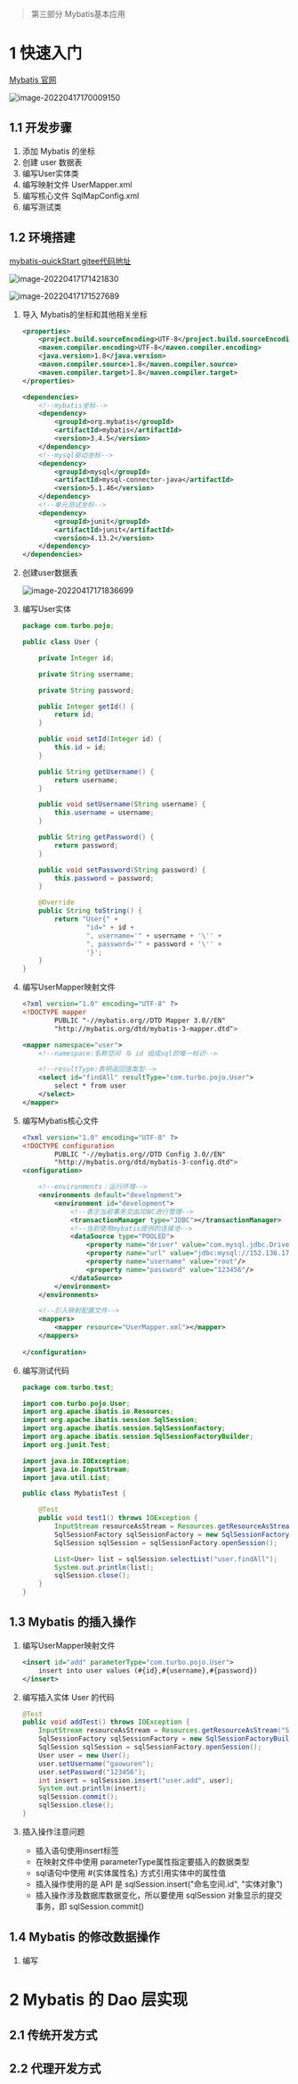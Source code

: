 > 第三部分 Mybatis基本应用

# 1 快速入门

[Mybatis 官网](https://mybatis.org/mybatis-3/)

![image-20220417170009150](assest/image-20220417170009150.png)

## 1.1 开发步骤

1. 添加 Mybatis 的坐标
2. 创建 user 数据表
3. 编写User实体类
4. 编写映射文件 UserMapper.xml 
5. 编写核心文件 SqlMapConfig.xml
6. 编写测试类

## 1.2 环境搭建

[mybatis-quickStart gitee代码地址](https://gitee.com/turboYuu/mybatis-1-1/tree/master/lab-mybatis/mybatis-quickStart)

![image-20220417171421830](assest/image-20220417171421830.png)

![image-20220417171527689](assest/image-20220417171527689.png)

1. 导入 Mybatis的坐标和其他相关坐标

   ```xml
   <properties>
       <project.build.sourceEncoding>UTF-8</project.build.sourceEncoding>
       <maven.compiler.encoding>UTF-8</maven.compiler.encoding>
       <java.version>1.8</java.version>
       <maven.compiler.source>1.8</maven.compiler.source>
       <maven.compiler.target>1.8</maven.compiler.target>
   </properties>
   
   <dependencies>
       <!--mybatis坐标-->
       <dependency>
           <groupId>org.mybatis</groupId>
           <artifactId>mybatis</artifactId>
           <version>3.4.5</version>
       </dependency>
       <!--mysql驱动坐标-->
       <dependency>
           <groupId>mysql</groupId>
           <artifactId>mysql-connector-java</artifactId>
           <version>5.1.46</version>
       </dependency>
       <!--单元测试坐标-->
       <dependency>
           <groupId>junit</groupId>
           <artifactId>junit</artifactId>
           <version>4.13.2</version>
       </dependency>
   </dependencies>
   ```

   

2. 创建user数据表

   ![image-20220417171836699](assest/image-20220417171836699.png)

3. 编写User实体

   ```java
   package com.turbo.pojo;
   
   public class User {
   
       private Integer id;
   
       private String username;
   
       private String password;
   
       public Integer getId() {
           return id;
       }
   
       public void setId(Integer id) {
           this.id = id;
       }
   
       public String getUsername() {
           return username;
       }
   
       public void setUsername(String username) {
           this.username = username;
       }
   
       public String getPassword() {
           return password;
       }
   
       public void setPassword(String password) {
           this.password = password;
       }
   
       @Override
       public String toString() {
           return "User{" +
                   "id=" + id +
                   ", username='" + username + '\'' +
                   ", password='" + password + '\'' +
                   '}';
       }
   }
   
   ```

   

4. 编写UserMapper映射文件

   ```xml
   <?xml version="1.0" encoding="UTF-8" ?>
   <!DOCTYPE mapper
           PUBLIC "-//mybatis.org//DTD Mapper 3.0//EN"
           "http://mybatis.org/dtd/mybatis-3-mapper.dtd">
   
   <mapper namespace="user">
       <!--namespace:名称空间 与 id 组成sql的唯一标识-->
   
       <!--resultType:表明返回值类型-->
       <select id="findAll" resultType="com.turbo.pojo.User">
           select * from user
       </select>
   </mapper>
   ```

   

5. 编写Mybatis核心文件

   ```xml
   <?xml version="1.0" encoding="UTF-8" ?>
   <!DOCTYPE configuration
           PUBLIC "-//mybatis.org//DTD Config 3.0//EN"
           "http://mybatis.org/dtd/mybatis-3-config.dtd">
   <configuration>
   
       <!--environments：运行环境-->
       <environments default="development">
           <environment id="development">
               <!--表示当前事务交由JDBC进行管理-->
               <transactionManager type="JDBC"></transactionManager>
               <!--当前使用mybatis提供的连接池-->
               <dataSource type="POOLED">
                   <property name="driver" value="com.mysql.jdbc.Driver"/>
                   <property name="url" value="jdbc:mysql://152.136.177.192:3306/turbine"/>
                   <property name="username" value="root"/>
                   <property name="password" value="123456"/>
               </dataSource>
           </environment>
       </environments>
   
       <!--引入映射配置文件-->
       <mappers>
           <mapper resource="UserMapper.xml"></mapper>
       </mappers>
       
   </configuration>
   ```

6. 编写测试代码

   ```java
   package com.turbo.test;
   
   import com.turbo.pojo.User;
   import org.apache.ibatis.io.Resources;
   import org.apache.ibatis.session.SqlSession;
   import org.apache.ibatis.session.SqlSessionFactory;
   import org.apache.ibatis.session.SqlSessionFactoryBuilder;
   import org.junit.Test;
   
   import java.io.IOException;
   import java.io.InputStream;
   import java.util.List;
   
   public class MybatisTest {
   
       @Test
       public void test1() throws IOException {
           InputStream resourceAsStream = Resources.getResourceAsStream("SqlMapConfig.xml");
           SqlSessionFactory sqlSessionFactory = new SqlSessionFactoryBuilder().build(resourceAsStream);
           SqlSession sqlSession = sqlSessionFactory.openSession();
   
           List<User> list = sqlSession.selectList("user.findAll");
           System.out.println(list);
           sqlSession.close();
       }
   }
   ```




## 1.3 Mybatis 的插入操作

1. 编写UserMapper映射文件

   ```xml
   <insert id="add" parameterType="com.turbo.pojo.User">
       insert into user values (#{id},#{username},#{password})
   </insert>
   ```

   

2. 编写插入实体 User 的代码

   ```java
   @Test
   public void addTest() throws IOException {
       InputStream resourceAsStream = Resources.getResourceAsStream("SqlMapConfig.xml");
       SqlSessionFactory sqlSessionFactory = new SqlSessionFactoryBuilder().build(resourceAsStream);
       SqlSession sqlSession = sqlSessionFactory.openSession();
       User user = new User();
       user.setUsername("gaowuren");
       user.setPassword("123456");
       int insert = sqlSession.insert("user.add", user);
       System.out.println(insert);
       sqlSession.commit();
       sqlSession.close();
   }
   ```

   

3. 插入操作注意问题

   - 插入语句使用insert标签
   - 在映射文件中使用 parameterType属性指定要插入的数据类型
   - sql语句中使用 #{实体属性名} 方式引用实体中的属性值
   - 插入操作使用的是 API 是 sqlSession.insert("命名空间.id", "实体对象")
   - 插入操作涉及数据库数据变化，所以要使用 sqlSession 对象显示的提交事务，即 sqlSession.commit()



## 1.4 Mybatis 的修改数据操作

1. 编写

# 2 Mybatis 的 Dao 层实现

## 2.1 传统开发方式

## 2.2 代理开发方式













